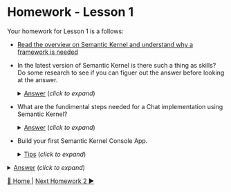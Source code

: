 # Homework - Lesson 1
Your homework for Lesson 1 is a follows:

- [Read the overview on Semantic Kernel and understand why a framework is needed](https://learn.microsoft.com/en-us/semantic-kernel/overview/) 
- In the latest version of Semantic Kernel is there such a thing as skills? Do some research to see if you can figuer out the answer before looking at the answer.
   <details>
    <summary><u>Answer</u> (<i>click to expand</i>)</summary>
    <!-- have to be followed by an empty line! -->

       No.  Skills have been replaced with Plugins.
  </details>
- What are the fundimental steps needed for a Chat implementation using Semantic Kernel?
  <details>
    <summary><u>Answer</u> (<i>click to expand</i>)</summary>
    <!-- have to be followed by an empty line! -->

      1. Create an Azure Open AI Service in Azure, you will need to store the Model Name, Endpoint and API Key for later use
      2. Create a Kernel Builder so you can construct Kernel instances
      3. Add the OpenAIChatCompletion service using the details from step 1
      4. Create an install of the Kernel
      5. Create a ChatHistory instance to store the Chat History
      6. Create an instance of the ChatCompletionService
      7. Read the user input
      8. Call the Chat Completion Service with the prompt history / user input
      9. Display the result of the chat completion
      10. Repeat
  </details>
- Build your first Semantic Kernel Console App.
  <details>
    <summary><u>Tips</u> (<i>click to expand</i>)</summary>
    <!-- have to be followed by an empty line! -->

      1. Install the >=1.4.0 version of the Semantic Kernel .NET Package
      2. I like to use the System.Configuration package to read the Model Name, Endpoint and API Key from an App.Config file
      3. Using the details outlined in the fundimental steps try and implement the necesscary code to create a simple chat bot.

      Hint: Kernel.CreateBuilder, builder.Services.AddAzureOpenAIChatCompletion, builder.Build, kernel.GetRequiredService<IChatCompletionService>(), chatCompletionService.GetChatMessageContentAsync, history.AddAssistantMessage      
  </details>

<details>
    <summary><u>Answer</u> (<i>click to expand</i>)</summary>
    <!-- have to be followed by an empty line! -->

      1. Create an Azure Open AI Service in Azure, you will need to store the Model Name, Endpoint and API Key for later use
      2. Create a Kernel Builder so you can construct Kernel instances
      3. Add the OpenAIChatCompletion service using the details from step 1
      4. Create an install of the Kernel
      5. Create a ChatHistory instance to store the Chat History
      6. Create an instance of the ChatCompletionService
      7. Read the user input
      8. Call the Chat Completion Service with the prompt history / user input
      9. Display the result of the chat completion
      10. Repeat
  </details>

[🔼 Home ](/README.md) | [Next Homework 2 ▶](/homework/lesson-2/README.md)
